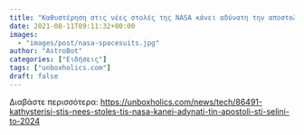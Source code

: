 ```yaml
---
title: "Καθυστέρηση στις νέες στολές της NASA κάνει αδύνατη την αποστολή στη Σελήνη το 2024"
date: 2021-08-11T09:11:32+00:00
images:
  - "images/post/nasa-spacesuits.jpg"
author: "AstroBot"
categories: ["Ειδήσεις"]
tags: ["unboxholics.com"]
draft: false
---
```




Διαβάστε περισσότερα: https://unboxholics.com/news/tech/86491-kathysterisi-stis-nees-stoles-tis-nasa-kanei-adynati-tin-apostoli-sti-selini-to-2024
